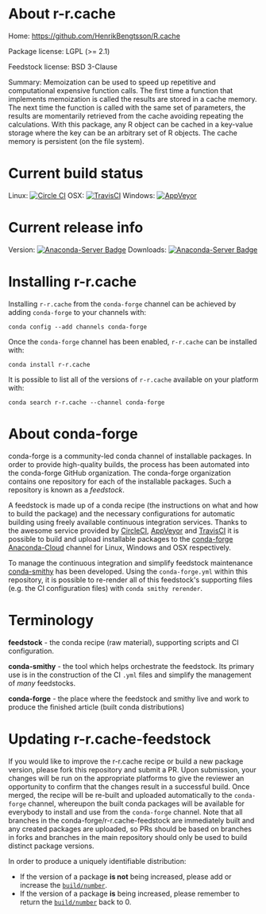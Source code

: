About r-r.cache
===============

Home: https://github.com/HenrikBengtsson/R.cache

Package license: LGPL (>= 2.1)

Feedstock license: BSD 3-Clause

Summary: Memoization can be used to speed up repetitive and computational expensive function calls.  The first time a function that implements memoization is called the results are stored in a cache memory.  The next time the function is called with the same set of parameters, the results are momentarily retrieved from the cache avoiding repeating the calculations.  With this package, any R object can be cached in a key-value storage where the key can be an arbitrary set of R objects.  The cache memory is persistent (on the file system).



Current build status
====================

Linux: [![Circle CI](https://circleci.com/gh/conda-forge/r-r.cache-feedstock.svg?style=shield)](https://circleci.com/gh/conda-forge/r-r.cache-feedstock)
OSX: [![TravisCI](https://travis-ci.org/conda-forge/r-r.cache-feedstock.svg?branch=master)](https://travis-ci.org/conda-forge/r-r.cache-feedstock)
Windows: [![AppVeyor](https://ci.appveyor.com/api/projects/status/github/conda-forge/r-r.cache-feedstock?svg=True)](https://ci.appveyor.com/project/conda-forge/r-r-cache-feedstock/branch/master)

Current release info
====================
Version: [![Anaconda-Server Badge](https://anaconda.org/conda-forge/r-r.cache/badges/version.svg)](https://anaconda.org/conda-forge/r-r.cache)
Downloads: [![Anaconda-Server Badge](https://anaconda.org/conda-forge/r-r.cache/badges/downloads.svg)](https://anaconda.org/conda-forge/r-r.cache)

Installing r-r.cache
====================

Installing `r-r.cache` from the `conda-forge` channel can be achieved by adding `conda-forge` to your channels with:

```
conda config --add channels conda-forge
```

Once the `conda-forge` channel has been enabled, `r-r.cache` can be installed with:

```
conda install r-r.cache
```

It is possible to list all of the versions of `r-r.cache` available on your platform with:

```
conda search r-r.cache --channel conda-forge
```


About conda-forge
=================

conda-forge is a community-led conda channel of installable packages.
In order to provide high-quality builds, the process has been automated into the
conda-forge GitHub organization. The conda-forge organization contains one repository
for each of the installable packages. Such a repository is known as a *feedstock*.

A feedstock is made up of a conda recipe (the instructions on what and how to build
the package) and the necessary configurations for automatic building using freely
available continuous integration services. Thanks to the awesome service provided by
[CircleCI](https://circleci.com/), [AppVeyor](http://www.appveyor.com/)
and [TravisCI](https://travis-ci.org/) it is possible to build and upload installable
packages to the [conda-forge](https://anaconda.org/conda-forge)
[Anaconda-Cloud](http://docs.anaconda.org/) channel for Linux, Windows and OSX respectively.

To manage the continuous integration and simplify feedstock maintenance
[conda-smithy](http://github.com/conda-forge/conda-smithy) has been developed.
Using the ``conda-forge.yml`` within this repository, it is possible to re-render all of
this feedstock's supporting files (e.g. the CI configuration files) with ``conda smithy rerender``.


Terminology
===========

**feedstock** - the conda recipe (raw material), supporting scripts and CI configuration.

**conda-smithy** - the tool which helps orchestrate the feedstock.
                   Its primary use is in the construction of the CI ``.yml`` files
                   and simplify the management of *many* feedstocks.

**conda-forge** - the place where the feedstock and smithy live and work to
                  produce the finished article (built conda distributions)


Updating r-r.cache-feedstock
============================

If you would like to improve the r-r.cache recipe or build a new
package version, please fork this repository and submit a PR. Upon submission,
your changes will be run on the appropriate platforms to give the reviewer an
opportunity to confirm that the changes result in a successful build. Once
merged, the recipe will be re-built and uploaded automatically to the
`conda-forge` channel, whereupon the built conda packages will be available for
everybody to install and use from the `conda-forge` channel.
Note that all branches in the conda-forge/r-r.cache-feedstock are
immediately built and any created packages are uploaded, so PRs should be based
on branches in forks and branches in the main repository should only be used to
build distinct package versions.

In order to produce a uniquely identifiable distribution:
 * If the version of a package **is not** being increased, please add or increase
   the [``build/number``](http://conda.pydata.org/docs/building/meta-yaml.html#build-number-and-string).
 * If the version of a package **is** being increased, please remember to return
   the [``build/number``](http://conda.pydata.org/docs/building/meta-yaml.html#build-number-and-string)
   back to 0.
